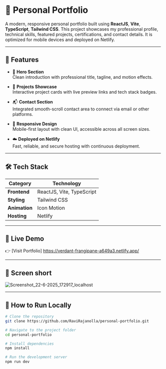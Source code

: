# 💼 **Personal Portfolio**

A modern, responsive personal portfolio built using **ReactJS**, **Vite**, **TypeScript**, **Tailwind CSS**. This project showcases my professional profile, technical skills, featured projects, certifications, and contact details. It is optimized for mobile devices and deployed on Netlify.

---

## 🌟 **Features**

- 🚀 **Hero Section**  
  Clean introduction with professional title, tagline, and motion effects.

- 🧠 **Projects Showcase**  
  Interactive project cards with live preview links and tech stack badges.

- 📬 **Contact Section**  
  Integrated smooth-scroll contact area to connect via email or other platforms.

- 📱 **Responsive Design**  
  Mobile-first layout with clean UI, accessible across all screen sizes.


- ☁️ **Deployed on Netlify**  
  Fast, reliable, and secure hosting with continuous deployment.

---

## 🛠️ Tech Stack

| Category      | Technology                 |
|---------------|-----------------------------|
| **Frontend**  | ReactJS, Vite, TypeScript   |
| **Styling**   | Tailwind CSS                |
| **Animation** | Icon Motion               |
| **Hosting**   | Netlify                     |

---

## 🔗 **Live Demo**

👉 [Visit Portfolio] https://verdant-frangipane-a649a3.netlify.app/

---

## 📸 **Screen short**


![Screenshot_22-6-2025_172917_localhost](https://github.com/user-attachments/assets/11ca5bf9-af10-4206-b852-4b196a415ea9)


---

## 🚧 **How to Run Locally**

```bash
# Clone the repository
git clone https://github.com/RaviRajanolla/personal-portfolio.git

# Navigate to the project folder
cd personal-portfolio

# Install dependencies
npm install

# Run the development server
npm run dev
